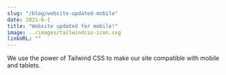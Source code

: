 ```yaml
---
slug: "/blog/website-updated-mobile"
date: 2021-6-1
title: "Website updated for mobile!"
image: ../images/tailwindcss-icon.svg
linkURL: ""
---
```

We use the power of Tailwind CSS to make our site compatible with mobile and tablets.